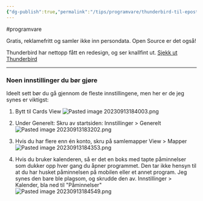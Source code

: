 ```yaml
---
{"dg-publish":true,"permalink":"/tips/programvare/thunderbird-til-epost/"}
---
```


#programvare

Gratis, reklamefritt og samler ikke inn persondata. Open Source er det også!

Thunderbird har nettopp fått en redesign, og ser knallfint ut.
[Sjekk ut Thunderbird](https://www.thunderbird.net/nb-NO/)

---
### Noen innstillinger du bør gjøre
Ideelt sett bør du gå gjennom de fleste innstillingene, men her er de jeg synes er viktigst:
1. Bytt til Cards View
![Pasted image 20230913184003.png](/img/user/Vedlegg/Pasted%20image%2020230913184003.png)

2. Under Generelt: Skru av startsiden:
Innstillinger > Generelt
![Pasted image 20230913183202.png](/img/user/Vedlegg/Pasted%20image%2020230913183202.png)

3. Hvis du har flere enn én konto, skru på samlemapper
View > Mapper
![Pasted image 20230913184353.png](/img/user/Vedlegg/Pasted%20image%2020230913184353.png)

4. Hvis du bruker kalenderen, så er det en boks med tapte påminnelser som dukker opp hver gang du åpner programmet. Den tar ikke hensyn til at du har husket påminnelsen på mobilen eller et annet program. Jeg synes den bare ble plagsom, og skrudde den av.
Innstillinger > Kalender, bla ned til "Påminnelser"
![Pasted image 20230913184549.png](/img/user/Vedlegg/Pasted%20image%2020230913184549.png)